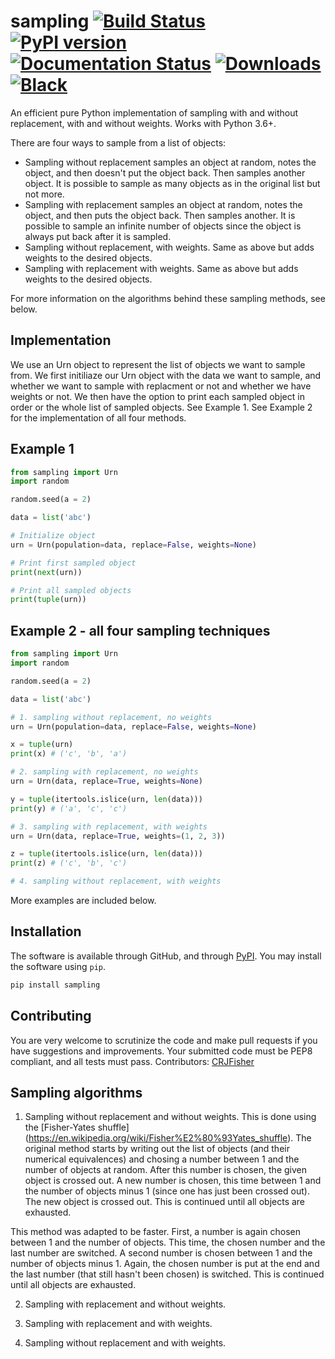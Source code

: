 # sampling [![Build Status](https://travis-ci.com/tommyod/sampling.svg?branch=master)](https://travis-ci.com/tommyod/sampling) [![PyPI version](https://badge.fury.io/py/sampling.svg)](https://pypi.org/project/sampling/) [![Documentation Status](https://readthedocs.org/projects/sampling/badge/?version=latest)](https://sampling.readthedocs.io/en/latest/?badge=latest) [![Downloads](https://pepy.tech/badge/sampling)](https://pepy.tech/project/sampling) [![Black](https://img.shields.io/badge/code%20style-black-000000.svg)](https://github.com/ambv/black)

An efficient pure Python implementation of sampling with and without replacement, with and without weights. Works with Python 3.6+.

There are four ways to sample from a list of objects:
* Sampling without replacement samples an object at random, notes the object, and then doesn't put the object back. Then samples another object. It is possible to sample as many objects as in the original list but not more. 
* Sampling with replacement samples an object at random, notes the object, and then puts the object back. Then samples another. It is possible to sample an infinite number of objects since the object is always put back after it is sampled. 
* Sampling without replacement, with weights. Same as above but adds weights to the desired objects. 
* Sampling with replacement with weights. Same as above but adds weights to the desired objects. 

For more information on the algorithms behind these sampling methods, see below. 

## Implementation
We use an Urn object to represent the list of objects we want to sample from. We first initiliaze our Urn object with the data we want to sample, and whether we want to sample with replacment or not and whether we have weights or not. We then have the option to print each sampled object in order or the whole list of sampled objects. See Example 1. See Example 2 for the implementation of all four methods.

## Example 1

```python
from sampling import Urn
import random

random.seed(a = 2)

data = list('abc')

# Initialize object
urn = Urn(population=data, replace=False, weights=None)

# Print first sampled object
print(next(urn))

# Print all sampled objects
print(tuple(urn))
```

## Example 2 - all four sampling techniques

```python
from sampling import Urn
import random

random.seed(a = 2)

data = list('abc')

# 1. sampling without replacement, no weights
urn = Urn(population=data, replace=False, weights=None)

x = tuple(urn)
print(x) # ('c', 'b', 'a')

# 2. sampling with replacement, no weights
urn = Urn(data, replace=True, weights=None)

y = tuple(itertools.islice(urn, len(data)))   
print(y) # ('a', 'c', 'c')

# 3. sampling with replacement, with weights
urn = Urn(data, replace=True, weights=(1, 2, 3))

z = tuple(itertools.islice(urn, len(data)))
print(z) # ('c', 'b', 'c')

# 4. sampling without replacement, with weights
```
More examples are included below.

## Installation

The software is available through GitHub, and through [PyPI](https://pypi.org/project/sampling/).
You may install the software using `pip`.

```bash
pip install sampling
```

## Contributing

You are very welcome to scrutinize the code and make pull requests if you have suggestions and improvements.
Your submitted code must be PEP8 compliant, and all tests must pass.
Contributors: [CRJFisher](https://github.com/CRJFisher)


## Sampling algorithms 

1. Sampling without replacement and without weights. This is done using the [Fisher-Yates shuffle] (https://en.wikipedia.org/wiki/Fisher%E2%80%93Yates_shuffle). The original method starts by writing out the list of objects (and their numerical equivalences) and chosing a number between 1 and the number of objects at random. After this number is chosen, the given object is crossed out. A new number is chosen, this time between 1 and the number of objects minus 1 (since one has just been crossed out). The new object is crossed out. This is continued until all objects are exhausted. 

This method was adapted to be faster. First, a number is again chosen between 1 and the number of objects. This time, the chosen number and the last number are switched. A second number is chosen between 1 and the number of objects minus 1. Again, the chosen number is put at the end and the last number (that still hasn't been chosen) is switched. This is continued until all objects are exhausted. 

2. Sampling with replacement and without weights. 

3. Sampling with replacement and with weights.

4. Sampling without replacement and with weights. 
